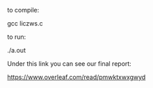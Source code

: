 to compile:

gcc liczws.c

to run:

./a.out

Under this link you can see our final report:

https://www.overleaf.com/read/pmwktxwxgwyd